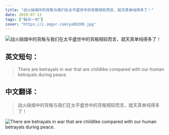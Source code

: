 ```yaml
---
title: "战火硝烟中的背叛与我们在太平盛世中的背叛相较而言，就天真单纯得多了！"
date: 2019-07-13
tags: ["每日一句"]
cover: "https://i.imgur.com/ya9U2OK.jpg"
---
```


![战火硝烟中的背叛与我们在太平盛世中的背叛相较而言，就天真单纯得多了！](https://i.imgur.com/OzsVpp2.jpg)

## 英文短句：
> There are betrayals in war that are childlike compared with our human betrayals during peace.

<!--more-->

## 中文翻译：
> 战火硝烟中的背叛与我们在太平盛世中的背叛相较而言，就天真单纯得多了！

![There are betrayals in war that are childlike compared with our human betrayals during peace.](https://i.imgur.com/l1bOSeM.jpg)


